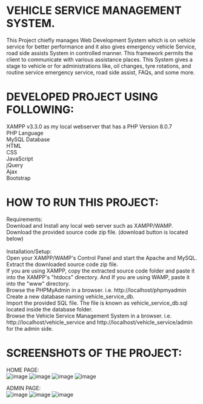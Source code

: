 # VEHICLE SERVICE MANAGEMENT SYSTEM.

This Project chiefly manages Web Development System which is on vehicle service for better
performance and it also gives emergency vehicle Service, road side assists System in controlled
manner. This framework permits the client to communicate with various assistance places.
This System gives a stage to vehicle or for administrations like, oil changes, tyre rotations, and
routine service emergency service, road side assist, FAQs, and some more.
<br>
# DEVELOPED PROJECT USING FOLLOWING:

XAMPP v3.3.0 as my local webserver that has a PHP Version 8.0.7<br>
PHP Language<br>
MySQL Database<br>
HTML<br>
CSS<br>
JavaScript<br>
jQuery<br>
Ajax<br>
Bootstrap<br>

# HOW TO RUN THIS PROJECT:
Requirements:<br>
Download and Install any local web server such as XAMPP/WAMP.<br>
Download the provided source code zip file. (download button is located below)<br>
<br>
Installation/Setup:<br>
Open your XAMPP/WAMP's Control Panel and start the Apache and MySQL.<br>
Extract the downloaded source code zip file.<br>
If you are using XAMPP, copy the extracted source code folder and paste it into the XAMPP's "htdocs" directory. And If you are using WAMP, paste it into the "www" directory.<br>
Browse the PHPMyAdmin in a browser. i.e. http://localhost/phpmyadmin<br>
Create a new database naming vehicle_service_db.<br>
Import the provided SQL file. The file is known as vehicle_service_db.sql located inside the database folder.<br>
Browse the Vehicle Service Management System in a browser. i.e. http://localhost/vehicle_service and http://localhost/vehicle_service/admin for the admin side.<br>

# SCREENSHOTS OF THE PROJECT:
HOME PAGE:<br>
![image](https://github.com/priyaanca/VSMS/assets/86156664/d0dd1a41-827b-4903-95ef-7337bcddb304)
![image](https://github.com/priyaanca/VSMS/assets/86156664/6daa55d3-6e0a-4067-8bec-7bd36b9e7be3)
![image](https://github.com/priyaanca/VSMS/assets/86156664/1c49dd43-e0d0-4d8c-814d-df73987948bb)
![image](https://github.com/priyaanca/VSMS/assets/86156664/ea672cea-58aa-4129-8849-98f53227f711)

ADMIN PAGE:<br>
![image](https://github.com/priyaanca/VSMS/assets/86156664/d6837c48-7b2c-481e-92c0-4da0da8df776)
![image](https://github.com/priyaanca/VSMS/assets/86156664/79fab6dc-d8cb-48d8-bb9a-218811121a48)
![image](https://github.com/priyaanca/VSMS/assets/86156664/24cd5ac8-8f98-4796-8fc4-c0c0a5f78366)

